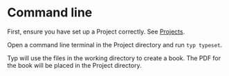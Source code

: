 # Command line

First, ensure you have set up a Project correctly. See [Projects](./projects.md).

Open a command line terminal in the Project directory and run `typ typeset`.

Typ will use the files in the working directory to create a book. The PDF for the book will be placed in the Project directory.